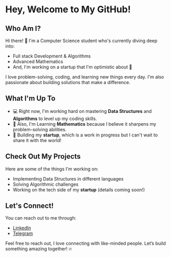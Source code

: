 # Hey, Welcome to My GitHub!

## Who Am I?

Hi there! 👋 I'm a Computer Science student who's currently diving deep into:

- Full stack Development & Algorithms
- Advanced Mathematics
- And, I'm working on a startup that I'm optimistic about 🚀

I love problem-solving, coding, and learning new things every day. I'm also passionate about building solutions that make a difference.

## What I'm Up To

- 💻 Right now, I'm working hard on mastering **Data Structures** and **Algorithms** to level up my coding skills.
- 🔢 Also, I'm Learning **Mathematics**  because I believe it sharpens my problem-solving abilities.
- 🚀 Building my **startup**, which is a work in progress but I can't wait to share it with the world!

## Check Out My Projects

Here are some of the things I'm working on:

- Implementing Data Structures in different languages
- Solving Algorithmic challenges
- Working on the tech side of my **startup** (details coming soon!)

## Let's Connect!

You can reach out to me through:

- [LinkedIn](https://www.linkedin.com/in/bilal-kanjelkheir-9a893a302/)
- [Telegram](https://t.me/khawarozmi)

Feel free to reach out, I love connecting with like-minded people. Let’s build something amazing together! 🔥
